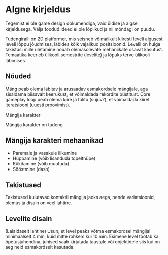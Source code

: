 
# Algne kirjeldus
Tegemist ei ole game design dokumendiga, vaid üldise ja algse kirjeldusega. Välja toodud ideed ei ole lõplikud ja nii mõndagi on puudu.

Tudengiralli on 2D platformer, mis seisneb võimalikult kiiresti leveli algusest leveli lõppu jõudmises, läbides kõik vajalikud positsioonid. Levelil on hulga takistusi mille ületamine nõuab olemasolevate mehaniikate osavat kasutust. Temaatika keerleb ülikooli semestrite (levelite) ja lõpuks terve ülikooli läbimises. 

## Nõuded
Mäng peab olema läbitav ja arusaadav esmakordsele mängijale, aga sisaldama piisavalt keerukust, et võimaldada rekordite püstitust. Core gameplay loop peab olema kiire ja tülitu (sujuv?), et võimaldada kiiret iteratsiooni (uuesti proovimist).

Mängija karakter

Mängija karakter on tudeng

## Mängija karakteri mehaanikad
- Paremale ja vasakule liikumine
- Hüppamine (võib lisanduda topelthüpe)
- Kükitamine (võib muutuda)
- Sööstmine (dash)

## Takistused

Takistused kulutavad kontaktil mängija jaoks aega, nende variatsioonid, olemus ja disain on veel lahtine.

## Levelite disain
(Laialdaselt lahtine)
Usun, et level peaks võtma esmakordsel mängijal minimaalselt 4 min, kuid mitte rohkem kui 10 min. Esimene level töötab ka õpetusjuhendina, juhised saab kirjutada taustale või objektidele siis kui on aeg neid esmakordselt kasutada.
